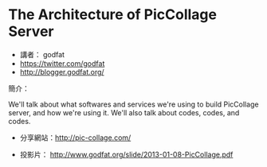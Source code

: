 # The Architecture of PicCollage Server

* 講者： godfat
* https://twitter.com/godfat
* http://blogger.godfat.org/

簡介：

We'll talk about what softwares and services we're using to build PicCollage server, and how we're using it. We'll also talk about codes, codes, and codes.

* 分享網站：http://pic-collage.com/

* 投影片： http://www.godfat.org/slide/2013-01-08-PicCollage.pdf